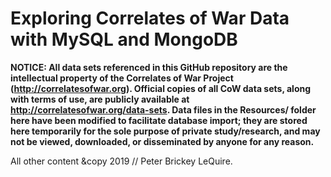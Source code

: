 # Exploring Correlates of War Data with MySQL and MongoDB

**NOTICE: All data sets referenced in this GitHub repository are the intellectual property of the Correlates of War Project (http://correlatesofwar.org). Official copies of all CoW data sets, along with terms of use, are publicly available at http://correlatesofwar.org/data-sets. Data files in the Resources/ folder here have been modified to facilitate database import; they are stored here temporarily for the sole purpose of private study/research, and may not be viewed, downloaded, or disseminated by anyone for any reason.**

All other content &copy 2019 // Peter Brickey LeQuire.
